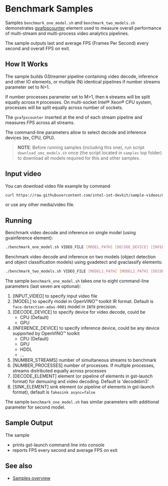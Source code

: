 # Benchmark Samples

Samples `benchmark_one_model.sh` and `benchmark_two_models.sh` demonstrates [gvafpscounter](../../../docs/source/elements/gvafpscounter.md) element used to measure overall performance of multi-stream and multi-process video analytics pipelines.

The sample outputs last and average FPS (Frames Per Second) every second and overall FPS on exit.

## How It Works
The sample builds GStreamer pipeline containing video decode, inference and other IO elements, or multiple (N) identical pipelines if number streams parameter set to N>1.

If number processes parameter set to M>1, then `N` streams will be split equally across `M` processes. On multi-socket Intel® Xeon® CPU system, processes will be split equally across number of sockets.

The `gvafpscounter` inserted at the end of each stream pipeline and measures FPS across all streams.

The command-line parameters allow to select decode and inference devices (ex, CPU, GPU).

> **NOTE**: Before running samples (including this one), run script `download_omz_models.sh` once (the script located in `samples` top folder) to download all models required for this and other samples.

## Input video

You can download video file example by command
```sh
curl https://raw.githubusercontent.com/intel-iot-devkit/sample-videos/master/head-pose-face-detection-female-and-male.mp4 --output /path/to/your/video/head-pose-face-detection-female-and-male.mp4
```
or use any other media/video file.

## Running

Benchmark video decode and inference on single model (using gvainference element):
```sh
./benchmark_one_model.sh VIDEO_FILE [MODEL_PATH] [DECODE_DEVICE] [INFERENCE_DEVICE] [NUMBER_STREAMS] [NUMBER_PROCESSES] [DECODE_ELEMENT] [SINK_ELEMENT]
```

Benchmark video decode and inference on two models (object detection and object classification models) using gvadetect and gvaclassify elements:
```sh
./benchmark_two_models.sh VIDEO_FILE [MODEL1_PATH] [MODEL2_PATH] [DECODE_DEVICE] [INFERENCE_DEVICE] [NUMBER_STREAMS] [NUMBER_PROCESSES] [DECODE_ELEMENT] [SINK_ELEMENT]
```

The sample `benchmark_one_model.sh` takes one to eight command-line parameters (last seven are optional):
1. [INPUT_VIDEO] to specify input video file
2. [MODEL] to specify model in OpenVINO™ toolkit IR format. Default is `face-detection-adas-0001` model in `INT8` precision.
3. [DECODE_DEVICE] to specify device for video decode, could be
    * CPU (Default)
    * GPU
4. [INFERENCE_DEVICE] to specify inference device, could be any device supported by OpenVINO™ toolkit
    * CPU (Default)
    * GPU
    * HDDL
    * ...
5. [NUMBER_STREAMS] number of simultaneous streams to benchmark
6. [NUMBER_PROCESSES] number of processes. If multiple processes, streams distributed equally across processes
7. [DECODE_ELEMENT] element (or pipeline of elements in gst-launch format) for demuxing and video decoding. Default is 'decodebin3'
8. [SINK_ELEMENT] sink element (or pipeline of elements in gst-launch format), default is `fakesink async=false`

The sample `benchmark_one_model.sh` has similar parameters with additional parameter for second model.

## Sample Output

The sample
* prints gst-launch command line into console
* reports FPS every second and average FPS on exit

## See also
* [Samples overview](../README.md)
